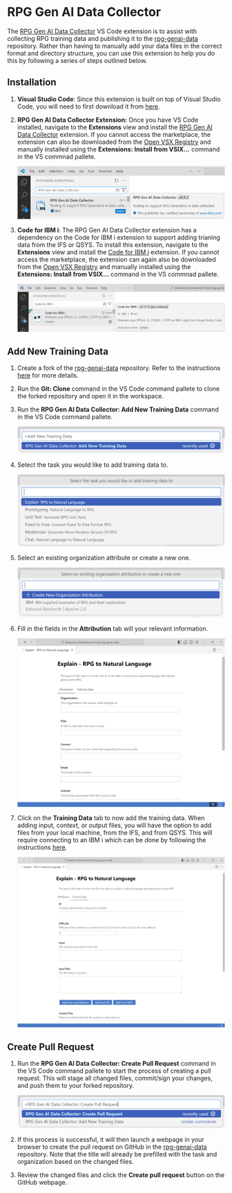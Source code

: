# RPG Gen AI Data Collector

The [RPG Gen AI Data Collector](https://marketplace.visualstudio.com/items?itemName=IBM.rpg-genai-data-collector) VS Code extension is to assist with collecting RPG training data and publishing it to the [rpg-genai-data](https://github.com/AIforIBMi/rpg-genai-data) repository. Rather than having to manually add your data files in the correct format and directory structure, you can use this extension to help you do this by following a series of steps outlined below.

## Installation

1. **Visual Studio Code**: Since this extension is built on top of Visual Studio Code, you will need to first download it from [here](https://code.visualstudio.com/download).

2. **RPG Gen AI Data Collector Extension:** Once you have VS Code installed, navigate to the **Extensions** view and install the [RPG Gen AI Data Collector](https://marketplace.visualstudio.com/items?itemName=IBM.rpg-genai-data-collector) extension. If you cannot access the marketplace, the extension can also be downloaded from the [Open VSX Registry](https://open-vsx.org/extension/IBM/rpg-genai-data-collector) and manually installed using the **Extensions: Install from VSIX...** command in the VS commnad pallete.

    ![RPG Gen AI Data Collector from the Visual Studio Code Marketplace](../media/marketplaceInstall.png)

3. **Code for IBM i**: The RPG Gen AI Data Collector extension has a dependency on the Code for IBM i extension to support adding trianing data from the IFS or QSYS. To install this extension, navigate to the **Extensions** view and install the [Code for IBM i](https://marketplace.visualstudio.com/items?itemName=HalcyonTechLtd.code-for-ibmi) extension. If you cannot access the marketplace, the extension can again also be downloaded from the [Open VSX Registry](https://open-vsx.org/extension/halcyontechltd/code-for-ibmi) and manually installed using the **Extensions: Install from VSIX...** command in the VS commnad pallete.

    ![Code for IBM i from the Visual Studio Code Marketplace](../media/marketplaceCode4iInstall.png)

## Add New Training Data

1. Create a fork of the [rpg-genai-data](https://github.com/AIforIBMi/rpg-genai-data) repository. Refer to the instructions [here](https://docs.github.com/en/pull-requests/collaborating-with-pull-requests/working-with-forks/fork-a-repo#forking-a-repository) for more details. 

2. Run the **Git: Clone** command in the VS Code command pallete to clone the forked repository and open it in the workspace.

3. Run the **RPG Gen AI Data Collector: Add New Training Data** command in the VS Code command pallete.

    ![Add New Training Data Command](../media/addNewTrainingDataCommand.png)

4. Select the task you would like to add training data to.

    ![Select Task Prompt](../media/selectTaskPrompt.png)

5. Select an existing organization attribute or create a new one.

    ![Select Organization Attribution Prompt](../media/selectOrganizationAttributionPrompt.png)

6. Fill in the fields in the **Attribution** tab will your relevant information.

    ![Attribution Tab](../media/attributionTab.png)

7. Click on the **Training Data** tab to now add the training data. When adding input, context, or output files, you will have the option to add files
from your local machine, from the IFS, and from QSYS. This will require connecting to an IBM i which can be done by following the instructions [here](https://codefori.github.io/docs/login/).

    ![Training Data Tab](../media/trainingDataTab.png)

## Create Pull Request

1. Run the **RPG Gen AI Data Collector: Create Pull Request** command in the VS Code command pallete to start the process of creating a pull request. This will stage all changed files, commit/sign your changes, and push them to your forked repository.

    ![Create Pull Request Command](../media/createPullRequestCommand.png)

2. If this process is successful, it will then launch a webpage in your browser to create the pull request on GitHub in the [rpg-genai-data
](https://github.com/AIforIBMi/rpg-genai-data) repository. Note that the title will already be prefilled with the task and organization based on the changed files.

3. Review the changed files and click the **Create pull request** button on the GitHub webpage.